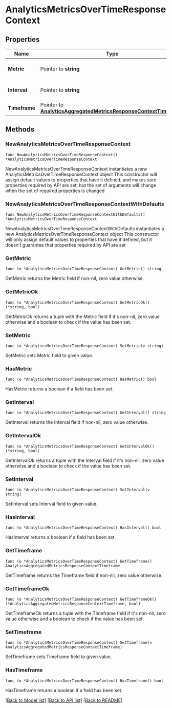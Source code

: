 # AnalyticsMetricsOverTimeResponseContext

## Properties

Name | Type | Description | Notes
------------ | ------------- | ------------- | -------------
**Metric** | Pointer to **string** | Returns the metric you selected. | [optional] 
**Interval** | Pointer to **string** | Returns the interval you selected. | [optional] 
**Timeframe** | Pointer to [**AnalyticsAggregatedMetricsResponseContextTimeframe**](AnalyticsAggregatedMetricsResponseContextTimeframe.md) |  | [optional] 

## Methods

### NewAnalyticsMetricsOverTimeResponseContext

`func NewAnalyticsMetricsOverTimeResponseContext() *AnalyticsMetricsOverTimeResponseContext`

NewAnalyticsMetricsOverTimeResponseContext instantiates a new AnalyticsMetricsOverTimeResponseContext object
This constructor will assign default values to properties that have it defined,
and makes sure properties required by API are set, but the set of arguments
will change when the set of required properties is changed

### NewAnalyticsMetricsOverTimeResponseContextWithDefaults

`func NewAnalyticsMetricsOverTimeResponseContextWithDefaults() *AnalyticsMetricsOverTimeResponseContext`

NewAnalyticsMetricsOverTimeResponseContextWithDefaults instantiates a new AnalyticsMetricsOverTimeResponseContext object
This constructor will only assign default values to properties that have it defined,
but it doesn't guarantee that properties required by API are set

### GetMetric

`func (o *AnalyticsMetricsOverTimeResponseContext) GetMetric() string`

GetMetric returns the Metric field if non-nil, zero value otherwise.

### GetMetricOk

`func (o *AnalyticsMetricsOverTimeResponseContext) GetMetricOk() (*string, bool)`

GetMetricOk returns a tuple with the Metric field if it's non-nil, zero value otherwise
and a boolean to check if the value has been set.

### SetMetric

`func (o *AnalyticsMetricsOverTimeResponseContext) SetMetric(v string)`

SetMetric sets Metric field to given value.

### HasMetric

`func (o *AnalyticsMetricsOverTimeResponseContext) HasMetric() bool`

HasMetric returns a boolean if a field has been set.

### GetInterval

`func (o *AnalyticsMetricsOverTimeResponseContext) GetInterval() string`

GetInterval returns the Interval field if non-nil, zero value otherwise.

### GetIntervalOk

`func (o *AnalyticsMetricsOverTimeResponseContext) GetIntervalOk() (*string, bool)`

GetIntervalOk returns a tuple with the Interval field if it's non-nil, zero value otherwise
and a boolean to check if the value has been set.

### SetInterval

`func (o *AnalyticsMetricsOverTimeResponseContext) SetInterval(v string)`

SetInterval sets Interval field to given value.

### HasInterval

`func (o *AnalyticsMetricsOverTimeResponseContext) HasInterval() bool`

HasInterval returns a boolean if a field has been set.

### GetTimeframe

`func (o *AnalyticsMetricsOverTimeResponseContext) GetTimeframe() AnalyticsAggregatedMetricsResponseContextTimeframe`

GetTimeframe returns the Timeframe field if non-nil, zero value otherwise.

### GetTimeframeOk

`func (o *AnalyticsMetricsOverTimeResponseContext) GetTimeframeOk() (*AnalyticsAggregatedMetricsResponseContextTimeframe, bool)`

GetTimeframeOk returns a tuple with the Timeframe field if it's non-nil, zero value otherwise
and a boolean to check if the value has been set.

### SetTimeframe

`func (o *AnalyticsMetricsOverTimeResponseContext) SetTimeframe(v AnalyticsAggregatedMetricsResponseContextTimeframe)`

SetTimeframe sets Timeframe field to given value.

### HasTimeframe

`func (o *AnalyticsMetricsOverTimeResponseContext) HasTimeframe() bool`

HasTimeframe returns a boolean if a field has been set.


[[Back to Model list]](../README.md#documentation-for-models) [[Back to API list]](../README.md#documentation-for-api-endpoints) [[Back to README]](../README.md)


